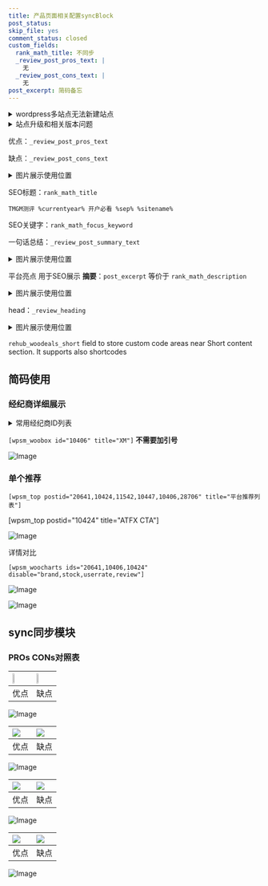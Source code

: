 ```yaml
---
title: 产品页面相关配置syncBlock
post_status: 
skip_file: yes
comment_status: closed
custom_fields:
  rank_math_title: 不同步
  _review_post_pros_text: |
    无
  _review_post_cons_text: |
    无
post_excerpt: 简码备忘
---
```

<details><summary>wordpress多站点无法新建站点</summary>

<li>和报错需要清理cookies一样的原因</li>
<li>wp-config.php里面<code>define( 'SUBDOMAIN_INSTALL', false );//子域名安装</code></li>
<li>新建子站点是用<code>define( 'SUBDOMAIN_INSTALL', true);//子域名安装</code> 完成以后，改成<code>false</code></li>
</details>

<details><summary>站点升级和相关版本问题</summary>

<p>wordpress：5.9.9
woocommerce：7.5.1
出现问题的地方：主题选项里面>><strong>Product layout >>compact style</strong></p>
<p>如何出现没有用过的字段 导致无法保存。先导出配置 然后进行修改，后面再次恢复即可。</p>
<p>出现部分字段无法显示时，需要返回默认布局后，对产品进行保存就好了。</p>
<p></p>
</details>

优点：`_review_post_pros_text`

缺点：`_review_post_cons_text`

<details><summary>图片展示使用位置</summary>

<img src="https://prod-files-secure.s3.us-west-2.amazonaws.com/39ed1227-6d7d-4570-be36-9ccd4a2c4241/f51d3d83-55d4-4bdf-9604-f37ec77ab556/Untitled.png?X-Amz-Algorithm=AWS4-HMAC-SHA256&X-Amz-Content-Sha256=UNSIGNED-PAYLOAD&X-Amz-Credential=ASIAZI2LB466XERJ4RVD%2F20250211%2Fus-west-2%2Fs3%2Faws4_request&X-Amz-Date=20250211T225520Z&X-Amz-Expires=3600&X-Amz-Security-Token=IQoJb3JpZ2luX2VjEMT%2F%2F%2F%2F%2F%2F%2F%2F%2F%2FwEaCXVzLXdlc3QtMiJGMEQCIGadtY1lzFvpJB%2FHZiCnqTwE6Ttu%2F%2BU%2BdSzQR0N6cd9%2BAiBNl2hUeKnirH6Xlseav0AvNqbp622L92v%2F3Ot5pUv5ACqIBAjd%2F%2F%2F%2F%2F%2F%2F%2F%2F%2F8BEAAaDDYzNzQyMzE4MzgwNSIMp1cOx%2FYx2ZPUDNhTKtwDL%2BpyTObVXGU4YV2jFhMp1T8s%2FxNuUacwXhRJvLBr5wpuuZRR4dmymIidgH18Tk4C6it2yCNr4QEa%2FFGZEEBxJqtQdce6c6lzn%2FcJGh3ihOLDlI9%2FT%2FqcQJukp6z8YeTPuDbKi%2FExsHI7SYyIh8GjL8yEHN%2B3U%2FLW3S%2Fdi2j8Y80i%2F1BKm5P%2BDE5Xqsp6%2Bc%2BHXviW8maTLMzelV7rWl4drBUrnCczd0Px38510f8tNgqouPF%2BxtLlf5K0AtRUBgrNy0wgdaVj4H%2FAwhseL0CZykaNQhn1qLjILHM2eeHCMzNNwYc8e%2BFMSMbXoHTRUs1IU0WfZgPRtAfOlr2Rcd8xU%2B59zwtfvZhd5Ojjmc8rGF4LyCUiWzma3cquQT2kYKCbc4saDqpWik8ukcvEYwBvkbssLi67QrfRe3Wddo3QQGhtef4hHrwtQj%2FVtWa7m2nj9awRilOaxL6a26V%2B8TzYZW%2Btt0E6sjA%2Bf87HbZtXJ63LwMOx5FckB9v5dR9f7s0dIOqdvDYLKs136sD9u4rNAErj6VZeyN%2BX5qsaHwPRElUHJNNqEYG5sh1E7bzG2a36xnQ5%2BL3Fjot5sPS81u2gsGuors5%2FrvJPz5mqsqmWA3tWwxi4gg%2BrmtJt%2BH0wkMeuvQY6pgEOCu5Ag21oTi0FQeH4Xb%2FFpGCizFb5w7cXXEyyX12PfoXjOkMmEIJYJ5hbXGh05FrmQwqh6SWodiYeHwpw%2FbGmP9v1gwJNU27ghXukvXV8LfMwSMdQZCJ6jKZ0MlTflUV2xKP6Ddv4FECKt9oyzESYG2sE9VToCGnY9lR%2BhSH26zeQMutdLEcA7DzPuHCC3WzvKlIpUUM79UNVBXvN%2Bdzy8sEX0eNx&X-Amz-Signature=020368b6388143a0bbcc33432613cda4a77f3889a5ec93c4784ded03d9367d9d&X-Amz-SignedHeaders=host&x-id=GetObject" alt="Image">
</details>

SEO标题：`rank_math_title`

`TMGM测评 %currentyear% 开户必看 %sep% %sitename%`

SEO关键字：`rank_math_focus_keyword`

一句话总结：`_review_post_summary_text`

<details><summary>图片展示使用位置</summary>

<img src="https://prod-files-secure.s3.us-west-2.amazonaws.com/39ed1227-6d7d-4570-be36-9ccd4a2c4241/4b96a922-296c-4f4e-8630-d1c870cbce01/Untitled.png?X-Amz-Algorithm=AWS4-HMAC-SHA256&X-Amz-Content-Sha256=UNSIGNED-PAYLOAD&X-Amz-Credential=ASIAZI2LB466TATMGJRU%2F20250211%2Fus-west-2%2Fs3%2Faws4_request&X-Amz-Date=20250211T225521Z&X-Amz-Expires=3600&X-Amz-Security-Token=IQoJb3JpZ2luX2VjEMT%2F%2F%2F%2F%2F%2F%2F%2F%2F%2FwEaCXVzLXdlc3QtMiJIMEYCIQDEY5YLusllx5tSYw1tzzoj%2Fz%2FK8PxTHF3ADFMXw32wTQIhALmV%2FD%2FlTNl0w1vdrA5oiIBRV7pFH%2FfvB0xzsQ4vv2BKKogECN3%2F%2F%2F%2F%2F%2F%2F%2F%2F%2FwEQABoMNjM3NDIzMTgzODA1IgyBFZtKY3oOR1XELEAq3AMbg0N206eOkCEwqHTMBFxPnEW7hGy7YLRsiAPM24WqEDH6ohnC%2BVPR%2FLE3zcrmc7%2FTDe76Qka5vZxpP0RVQFT1Ay4rqgGyMJ9FXq0MtcofaHMMUFRV6TXeXx8%2FfQWU6oZ57MxU8R4ele3mP7R%2B98ApTIU8PZ%2B%2FL8Hcwm7T5H79NCmklLC30g94dAHI1RgJ709d5Z83rQwbhHARRehTM%2FjdNuhJyg54LrOfFK22hz5Ai5zhw3plnYjy1wXqgdJBWxwkuPojzxZMFEqyjIMExeZJRxnWl4CplbhtB5q%2Bi4qqM3DvwlLbd10W6GCbisPAUJcGb1BKGDG47QfqhxhYj6E4S8R3FkA8vK9AVSArsEtOT20uJNmluEGqrH2oKh5cL9B4QTRdT9t19hhEzhPMiisKNSnpH0QQev6p8DtDADxG8qjI6A3rfGq%2Ba2YrWIuEf79SOCehGr%2BTXPHEE1O6CYEnC5K0KF5XbWbeJRXgC112jsjT9EalSyMNHCuDlZNQAtiliiHymg11TZq5hKWSqZI4%2BOrRbLVOb8Zn6wJbTPjQHpP%2BK7EZy4%2F5Rz12gfHqBcavhK29X2R%2FBsxW6GxWBVUBZNJntauFcCUb0RO96knwYn3UUEJlGRafkIp%2B3DCEx669BjqkAYzUFRgW9r8wAlAa6eD4lxEUhBuGTknopVnvQj3MU%2Bz5s7U2j1NAzxNvn2biXsKgR3mIIRooyaqvU0P1qTGT6whNtIM01ERkqR1ZbX7CHlwHlsTSI73YejGQfvH%2Fiw0qFA5FEu4C7tJSTE9MuJ49jSYIRd%2FLQUCCgD6sDnbKSxkhKqBexYtDSubca1opbUe4iMUPgc%2FXxUHm3OiHD3KMD1T4irg9&X-Amz-Signature=0f8966f1b6c57666dbda7d997568cef0b383186a0fbc903d30f761aa639b321d&X-Amz-SignedHeaders=host&x-id=GetObject" alt="Image">
</details>

平台亮点 用于SEO展示 **摘要**：`post_excerpt`  等价于 `rank_math_description`

<details><summary>图片展示使用位置</summary>

<img src="https://prod-files-secure.s3.us-west-2.amazonaws.com/39ed1227-6d7d-4570-be36-9ccd4a2c4241/1ee11f63-b60a-4dfe-a7a7-d58ff23b5d88/Untitled.png?X-Amz-Algorithm=AWS4-HMAC-SHA256&X-Amz-Content-Sha256=UNSIGNED-PAYLOAD&X-Amz-Credential=ASIAZI2LB46635NQ5CAB%2F20250211%2Fus-west-2%2Fs3%2Faws4_request&X-Amz-Date=20250211T225521Z&X-Amz-Expires=3600&X-Amz-Security-Token=IQoJb3JpZ2luX2VjEMT%2F%2F%2F%2F%2F%2F%2F%2F%2F%2FwEaCXVzLXdlc3QtMiJIMEYCIQD0IHSkxzGzABpJuplZikTaXoA59Pj9UKJMNrkJlEZg3AIhAJW%2FKHurvOOgt6yjnASyRu2UshCkE77YtdtMbyeGn6tEKogECNz%2F%2F%2F%2F%2F%2F%2F%2F%2F%2FwEQABoMNjM3NDIzMTgzODA1Igxpd2a%2BpR%2BfrbY7mFYq3AN5GNp9LsPtrzBzdd5KwtLhGTPlusNufO7iw%2F3XJL4XY9O8Xc7YaczLDTSd6iqAs4e4ykav%2BZ47l4X7uecV0tfL8%2F8i6mlqJ9juozpvArJ7NukmnIxHUMAqt9sxB2ETaNSqUedjLrFYv7ALMMX24LlRNuVPL6HpFWFFakBuQmDhisYuPCjqKEW5zyaDaNFPRTmE2mDPd%2Fxp3KkTtQrazp3xR9AMCwPPTUCF9zE7JbPad%2BuZhJxNGqHQIN5Jl%2FEwM%2FPTeWdf17MfYkt1a77M5hirGwRTjkfztbFtaqbb4KBqMN8fQR52UnEPQ5Cuc2Y8mqX%2FPHDm%2B58ofeLsKjcYULcn8lGX1rVqsP2mlb6GG3AQTUhOzHk%2FJb6KE3slmqlIMeTOixy31bK93iun8YVuO2RoWlMTEYBAidy2H3SkXlLejIAn%2BY98Y83j5Ub99Y7pZOJSofcuHcnOd7AjgSqoEq3RF17WsoE4Nu2YTsnWKjASDCjEDqPLTvroPllK78ZXcA1XfsouV60EcVrrPr%2FJTCNcO0VfXWBGNWaENtAGYonD5nnvVfJodjXkk1XS8l7HblNvLSDZ7lN3%2B4NqR1GaHpaJfBRRSzQjdLDBrZRSF5QK5iV9INptUqtwcO3dyzCXx669BjqkAfC0y6n1aKVnzpZ6uHNSjwjjzhjV1y3wrAoTgl%2BDpmDy14OBwyDKN3%2Bb8e3IdLCWX0ltSCeZCiT%2FGtqv7xOvVx4RcaYd5eZIoCNKEjBpBYVJt7YuOs6%2B56z85ye0KQZ8wSX4EnauOvNOOLpDlWghOa0cftQybRmuJT9jsZKTRT6%2FsAKnYknCF23V3f3KhhG8x%2BLahy6M7BQ0MRds5861Y0NsXw89&X-Amz-Signature=a152a8e23df97f1f840bf1ff4e497cab3e89ffa94c0798bdc1278c9070587392&X-Amz-SignedHeaders=host&x-id=GetObject" alt="Image">
<img src="https://prod-files-secure.s3.us-west-2.amazonaws.com/39ed1227-6d7d-4570-be36-9ccd4a2c4241/ad4118b5-78d8-4fbe-801e-3b29b5d99c01/Untitled.png?X-Amz-Algorithm=AWS4-HMAC-SHA256&X-Amz-Content-Sha256=UNSIGNED-PAYLOAD&X-Amz-Credential=ASIAZI2LB46635NQ5CAB%2F20250211%2Fus-west-2%2Fs3%2Faws4_request&X-Amz-Date=20250211T225521Z&X-Amz-Expires=3600&X-Amz-Security-Token=IQoJb3JpZ2luX2VjEMT%2F%2F%2F%2F%2F%2F%2F%2F%2F%2FwEaCXVzLXdlc3QtMiJIMEYCIQD0IHSkxzGzABpJuplZikTaXoA59Pj9UKJMNrkJlEZg3AIhAJW%2FKHurvOOgt6yjnASyRu2UshCkE77YtdtMbyeGn6tEKogECNz%2F%2F%2F%2F%2F%2F%2F%2F%2F%2FwEQABoMNjM3NDIzMTgzODA1Igxpd2a%2BpR%2BfrbY7mFYq3AN5GNp9LsPtrzBzdd5KwtLhGTPlusNufO7iw%2F3XJL4XY9O8Xc7YaczLDTSd6iqAs4e4ykav%2BZ47l4X7uecV0tfL8%2F8i6mlqJ9juozpvArJ7NukmnIxHUMAqt9sxB2ETaNSqUedjLrFYv7ALMMX24LlRNuVPL6HpFWFFakBuQmDhisYuPCjqKEW5zyaDaNFPRTmE2mDPd%2Fxp3KkTtQrazp3xR9AMCwPPTUCF9zE7JbPad%2BuZhJxNGqHQIN5Jl%2FEwM%2FPTeWdf17MfYkt1a77M5hirGwRTjkfztbFtaqbb4KBqMN8fQR52UnEPQ5Cuc2Y8mqX%2FPHDm%2B58ofeLsKjcYULcn8lGX1rVqsP2mlb6GG3AQTUhOzHk%2FJb6KE3slmqlIMeTOixy31bK93iun8YVuO2RoWlMTEYBAidy2H3SkXlLejIAn%2BY98Y83j5Ub99Y7pZOJSofcuHcnOd7AjgSqoEq3RF17WsoE4Nu2YTsnWKjASDCjEDqPLTvroPllK78ZXcA1XfsouV60EcVrrPr%2FJTCNcO0VfXWBGNWaENtAGYonD5nnvVfJodjXkk1XS8l7HblNvLSDZ7lN3%2B4NqR1GaHpaJfBRRSzQjdLDBrZRSF5QK5iV9INptUqtwcO3dyzCXx669BjqkAfC0y6n1aKVnzpZ6uHNSjwjjzhjV1y3wrAoTgl%2BDpmDy14OBwyDKN3%2Bb8e3IdLCWX0ltSCeZCiT%2FGtqv7xOvVx4RcaYd5eZIoCNKEjBpBYVJt7YuOs6%2B56z85ye0KQZ8wSX4EnauOvNOOLpDlWghOa0cftQybRmuJT9jsZKTRT6%2FsAKnYknCF23V3f3KhhG8x%2BLahy6M7BQ0MRds5861Y0NsXw89&X-Amz-Signature=69833ca615b76b9f92ad13f1da5a042f2656e1f2630ca6f17359a144e228a103&X-Amz-SignedHeaders=host&x-id=GetObject" alt="Image">
<img src="https://prod-files-secure.s3.us-west-2.amazonaws.com/39ed1227-6d7d-4570-be36-9ccd4a2c4241/a38cf7c9-a79c-4b64-9e94-13589fe0758b/Untitled.png?X-Amz-Algorithm=AWS4-HMAC-SHA256&X-Amz-Content-Sha256=UNSIGNED-PAYLOAD&X-Amz-Credential=ASIAZI2LB46635NQ5CAB%2F20250211%2Fus-west-2%2Fs3%2Faws4_request&X-Amz-Date=20250211T225521Z&X-Amz-Expires=3600&X-Amz-Security-Token=IQoJb3JpZ2luX2VjEMT%2F%2F%2F%2F%2F%2F%2F%2F%2F%2FwEaCXVzLXdlc3QtMiJIMEYCIQD0IHSkxzGzABpJuplZikTaXoA59Pj9UKJMNrkJlEZg3AIhAJW%2FKHurvOOgt6yjnASyRu2UshCkE77YtdtMbyeGn6tEKogECNz%2F%2F%2F%2F%2F%2F%2F%2F%2F%2FwEQABoMNjM3NDIzMTgzODA1Igxpd2a%2BpR%2BfrbY7mFYq3AN5GNp9LsPtrzBzdd5KwtLhGTPlusNufO7iw%2F3XJL4XY9O8Xc7YaczLDTSd6iqAs4e4ykav%2BZ47l4X7uecV0tfL8%2F8i6mlqJ9juozpvArJ7NukmnIxHUMAqt9sxB2ETaNSqUedjLrFYv7ALMMX24LlRNuVPL6HpFWFFakBuQmDhisYuPCjqKEW5zyaDaNFPRTmE2mDPd%2Fxp3KkTtQrazp3xR9AMCwPPTUCF9zE7JbPad%2BuZhJxNGqHQIN5Jl%2FEwM%2FPTeWdf17MfYkt1a77M5hirGwRTjkfztbFtaqbb4KBqMN8fQR52UnEPQ5Cuc2Y8mqX%2FPHDm%2B58ofeLsKjcYULcn8lGX1rVqsP2mlb6GG3AQTUhOzHk%2FJb6KE3slmqlIMeTOixy31bK93iun8YVuO2RoWlMTEYBAidy2H3SkXlLejIAn%2BY98Y83j5Ub99Y7pZOJSofcuHcnOd7AjgSqoEq3RF17WsoE4Nu2YTsnWKjASDCjEDqPLTvroPllK78ZXcA1XfsouV60EcVrrPr%2FJTCNcO0VfXWBGNWaENtAGYonD5nnvVfJodjXkk1XS8l7HblNvLSDZ7lN3%2B4NqR1GaHpaJfBRRSzQjdLDBrZRSF5QK5iV9INptUqtwcO3dyzCXx669BjqkAfC0y6n1aKVnzpZ6uHNSjwjjzhjV1y3wrAoTgl%2BDpmDy14OBwyDKN3%2Bb8e3IdLCWX0ltSCeZCiT%2FGtqv7xOvVx4RcaYd5eZIoCNKEjBpBYVJt7YuOs6%2B56z85ye0KQZ8wSX4EnauOvNOOLpDlWghOa0cftQybRmuJT9jsZKTRT6%2FsAKnYknCF23V3f3KhhG8x%2BLahy6M7BQ0MRds5861Y0NsXw89&X-Amz-Signature=aa4f7136ef39156bb7b0345938fc7f353f2ebd5c5a993357e326c310344ef11e&X-Amz-SignedHeaders=host&x-id=GetObject" alt="Image">
<img src="https://prod-files-secure.s3.us-west-2.amazonaws.com/39ed1227-6d7d-4570-be36-9ccd4a2c4241/7da6fc1e-d2ac-42ae-8c75-cb5749aa18f6/Untitled.png?X-Amz-Algorithm=AWS4-HMAC-SHA256&X-Amz-Content-Sha256=UNSIGNED-PAYLOAD&X-Amz-Credential=ASIAZI2LB46635NQ5CAB%2F20250211%2Fus-west-2%2Fs3%2Faws4_request&X-Amz-Date=20250211T225521Z&X-Amz-Expires=3600&X-Amz-Security-Token=IQoJb3JpZ2luX2VjEMT%2F%2F%2F%2F%2F%2F%2F%2F%2F%2FwEaCXVzLXdlc3QtMiJIMEYCIQD0IHSkxzGzABpJuplZikTaXoA59Pj9UKJMNrkJlEZg3AIhAJW%2FKHurvOOgt6yjnASyRu2UshCkE77YtdtMbyeGn6tEKogECNz%2F%2F%2F%2F%2F%2F%2F%2F%2F%2FwEQABoMNjM3NDIzMTgzODA1Igxpd2a%2BpR%2BfrbY7mFYq3AN5GNp9LsPtrzBzdd5KwtLhGTPlusNufO7iw%2F3XJL4XY9O8Xc7YaczLDTSd6iqAs4e4ykav%2BZ47l4X7uecV0tfL8%2F8i6mlqJ9juozpvArJ7NukmnIxHUMAqt9sxB2ETaNSqUedjLrFYv7ALMMX24LlRNuVPL6HpFWFFakBuQmDhisYuPCjqKEW5zyaDaNFPRTmE2mDPd%2Fxp3KkTtQrazp3xR9AMCwPPTUCF9zE7JbPad%2BuZhJxNGqHQIN5Jl%2FEwM%2FPTeWdf17MfYkt1a77M5hirGwRTjkfztbFtaqbb4KBqMN8fQR52UnEPQ5Cuc2Y8mqX%2FPHDm%2B58ofeLsKjcYULcn8lGX1rVqsP2mlb6GG3AQTUhOzHk%2FJb6KE3slmqlIMeTOixy31bK93iun8YVuO2RoWlMTEYBAidy2H3SkXlLejIAn%2BY98Y83j5Ub99Y7pZOJSofcuHcnOd7AjgSqoEq3RF17WsoE4Nu2YTsnWKjASDCjEDqPLTvroPllK78ZXcA1XfsouV60EcVrrPr%2FJTCNcO0VfXWBGNWaENtAGYonD5nnvVfJodjXkk1XS8l7HblNvLSDZ7lN3%2B4NqR1GaHpaJfBRRSzQjdLDBrZRSF5QK5iV9INptUqtwcO3dyzCXx669BjqkAfC0y6n1aKVnzpZ6uHNSjwjjzhjV1y3wrAoTgl%2BDpmDy14OBwyDKN3%2Bb8e3IdLCWX0ltSCeZCiT%2FGtqv7xOvVx4RcaYd5eZIoCNKEjBpBYVJt7YuOs6%2B56z85ye0KQZ8wSX4EnauOvNOOLpDlWghOa0cftQybRmuJT9jsZKTRT6%2FsAKnYknCF23V3f3KhhG8x%2BLahy6M7BQ0MRds5861Y0NsXw89&X-Amz-Signature=4e0bf4a951451bad728ebd3f9b218853bd03a5a7b0c546448aff6b75061a62fd&X-Amz-SignedHeaders=host&x-id=GetObject" alt="Image">
<img src="https://prod-files-secure.s3.us-west-2.amazonaws.com/39ed1227-6d7d-4570-be36-9ccd4a2c4241/7e97f40a-eaee-47f5-b2f9-475f96808fa7/Untitled.png?X-Amz-Algorithm=AWS4-HMAC-SHA256&X-Amz-Content-Sha256=UNSIGNED-PAYLOAD&X-Amz-Credential=ASIAZI2LB46635NQ5CAB%2F20250211%2Fus-west-2%2Fs3%2Faws4_request&X-Amz-Date=20250211T225521Z&X-Amz-Expires=3600&X-Amz-Security-Token=IQoJb3JpZ2luX2VjEMT%2F%2F%2F%2F%2F%2F%2F%2F%2F%2FwEaCXVzLXdlc3QtMiJIMEYCIQD0IHSkxzGzABpJuplZikTaXoA59Pj9UKJMNrkJlEZg3AIhAJW%2FKHurvOOgt6yjnASyRu2UshCkE77YtdtMbyeGn6tEKogECNz%2F%2F%2F%2F%2F%2F%2F%2F%2F%2FwEQABoMNjM3NDIzMTgzODA1Igxpd2a%2BpR%2BfrbY7mFYq3AN5GNp9LsPtrzBzdd5KwtLhGTPlusNufO7iw%2F3XJL4XY9O8Xc7YaczLDTSd6iqAs4e4ykav%2BZ47l4X7uecV0tfL8%2F8i6mlqJ9juozpvArJ7NukmnIxHUMAqt9sxB2ETaNSqUedjLrFYv7ALMMX24LlRNuVPL6HpFWFFakBuQmDhisYuPCjqKEW5zyaDaNFPRTmE2mDPd%2Fxp3KkTtQrazp3xR9AMCwPPTUCF9zE7JbPad%2BuZhJxNGqHQIN5Jl%2FEwM%2FPTeWdf17MfYkt1a77M5hirGwRTjkfztbFtaqbb4KBqMN8fQR52UnEPQ5Cuc2Y8mqX%2FPHDm%2B58ofeLsKjcYULcn8lGX1rVqsP2mlb6GG3AQTUhOzHk%2FJb6KE3slmqlIMeTOixy31bK93iun8YVuO2RoWlMTEYBAidy2H3SkXlLejIAn%2BY98Y83j5Ub99Y7pZOJSofcuHcnOd7AjgSqoEq3RF17WsoE4Nu2YTsnWKjASDCjEDqPLTvroPllK78ZXcA1XfsouV60EcVrrPr%2FJTCNcO0VfXWBGNWaENtAGYonD5nnvVfJodjXkk1XS8l7HblNvLSDZ7lN3%2B4NqR1GaHpaJfBRRSzQjdLDBrZRSF5QK5iV9INptUqtwcO3dyzCXx669BjqkAfC0y6n1aKVnzpZ6uHNSjwjjzhjV1y3wrAoTgl%2BDpmDy14OBwyDKN3%2Bb8e3IdLCWX0ltSCeZCiT%2FGtqv7xOvVx4RcaYd5eZIoCNKEjBpBYVJt7YuOs6%2B56z85ye0KQZ8wSX4EnauOvNOOLpDlWghOa0cftQybRmuJT9jsZKTRT6%2FsAKnYknCF23V3f3KhhG8x%2BLahy6M7BQ0MRds5861Y0NsXw89&X-Amz-Signature=1e020fa4c588f1c5e192846156b8708eceb61c17a0bcb9fe8be5fcba44e95d0a&X-Amz-SignedHeaders=host&x-id=GetObject" alt="Image">
</details>

head：`_review_heading`

<details><summary>图片展示使用位置</summary>

<img src="https://prod-files-secure.s3.us-west-2.amazonaws.com/39ed1227-6d7d-4570-be36-9ccd4a2c4241/3a4650ad-9887-415c-889a-edd51fa54f27/Untitled.png?X-Amz-Algorithm=AWS4-HMAC-SHA256&X-Amz-Content-Sha256=UNSIGNED-PAYLOAD&X-Amz-Credential=ASIAZI2LB466WYJB25WD%2F20250211%2Fus-west-2%2Fs3%2Faws4_request&X-Amz-Date=20250211T225521Z&X-Amz-Expires=3600&X-Amz-Security-Token=IQoJb3JpZ2luX2VjEMT%2F%2F%2F%2F%2F%2F%2F%2F%2F%2FwEaCXVzLXdlc3QtMiJHMEUCIQD%2B5AcxB2FJcLGy2kq8yKexWSAffVxyrrefSe3oQ4fatQIgGvcwxWHAwZgZ7UlQo5iAS3i9%2F9S3pjPeLcJ7Cy%2FGtaYqiAQI3f%2F%2F%2F%2F%2F%2F%2F%2F%2F%2FARAAGgw2Mzc0MjMxODM4MDUiDFMNJ0c6uaXSZbsx6CrcA2D%2F56LQx209bk6D9VLjaga3xQequxvXnX8hxW80f52UsnC978QRNml6CcgfbXWd3eabwBA7nFpSy40QvuQhLCwDawRCitazjYs51k9fVItwbVnill0uB8atq04Aq804LUU0qMPK3K%2BiAR6FiT4gncqyu3828LaXI1fXRL6uZZ6VL%2FDaBSGNixX7o3Vofkj0YyfFhVhogq9%2BlXtEDDVKzqIyJ%2B%2FMbctabWHoBoThsnxX0nmAj59sq7dVay5xHPnR0P6lzbgx0%2F0nmfoLeFsWrGc8QwAZWE97ANyexUBcaiAJYppvS6kKiDsfameplnobM6sbP%2BAmNY3L34a3DlUZ%2BQAEOgAIjItB6Kx6pv5XT5JnJXsR90NfTbwT3SX4F9gLIEryFgl%2Bn7YewMjazMoFiD8O2UgLwInc46X2Zo2rfnGW3qZdOsGTpZUWWL6CdIaNacO9B2%2FOSIScC7PJO8kkkSzS8bi4Iwh0v88ENp46HCNMderBoS77cFgiVHDWBH50iDPMgW0E3jZG5TrbNjhB5qd19Q4mJN0wOSsc8AvEYu6JdBdzTxZGBGT%2B2Xm76eX48PnBW8NBEjvy9O0XS1PCy54CIXhk0T6i%2B7Z3sszH0093lwvEbV0XklXoT%2B%2ByMOnHrr0GOqUBLQBmqRBfokGEFfpT0u0T7mz%2BHA9w8FxQ102nSsJnjMxOoyplacoJxYNW%2B6WN%2FKtaQjHDpCT8zyFNdBky3YhA2U6jtKxbbmkYMjpMcPd6uUFXN4U3vsAW15ANL32mD8rhULcBZgwzm8H4TFpCbNv5PuX0kSxs3YOM%2F16BCjIGMfdYs4byrC2euRdc3dTre3m7N%2B5ppRYUqXykkgQwc9jMY5iw1iaT&X-Amz-Signature=472aff060f6b49883e19e3b282143ddd6618aa1df65901f81074106dbd95260d&X-Amz-SignedHeaders=host&x-id=GetObject" alt="Image">
</details>

`rehub_woodeals_short`	field to store custom code areas near Short content section. It supports also shortcodes



## 简码使用

### 经纪商详细展示

<details><summary>常用经纪商ID列表</summary>

<pre><code class="php">嘉盛 ===> 20641  [wpsm_woobox id="20641" title="嘉盛"]
易信easymarkets ===> 11542  [wpsm_woobox id="11542" title="易信easymarkets"]
ATFX外汇 ===> 10424  [wpsm_woobox id="10424" title="ATFX"]
XM ===> 10406  [wpsm_woobox id="10406" title="XM"]
TMGM ===> 29622  [wpsm_woobox id="29622" title="TMGM"]
HYCM ===> 10447  [wpsm_woobox id="10447" title="HYCM"]
fpmarkets澳福外汇 ===> 20639  [wpsm_woobox id="20639" title="fpmarkets澳福外汇"]</code></pre>
</details>

`[wpsm_woobox id="10406" title="XM"]` **不需要加引号**

![Image](https://prod-files-secure.s3.us-west-2.amazonaws.com/39ed1227-6d7d-4570-be36-9ccd4a2c4241/4f898f9d-0fa7-4e43-acd3-ac6bc7be575a/Untitled.png?X-Amz-Algorithm=AWS4-HMAC-SHA256&X-Amz-Content-Sha256=UNSIGNED-PAYLOAD&X-Amz-Credential=ASIAZI2LB4662FE5QLTL%2F20250211%2Fus-west-2%2Fs3%2Faws4_request&X-Amz-Date=20250211T225519Z&X-Amz-Expires=3600&X-Amz-Security-Token=IQoJb3JpZ2luX2VjEMT%2F%2F%2F%2F%2F%2F%2F%2F%2F%2FwEaCXVzLXdlc3QtMiJHMEUCIQC4kELVILvyuW6DyCfHf%2F9hUCqYA%2FowS5Pe9eGD39CIUAIgFxS4aH6JgpZoOipEtBXLdWHKGuqX9nKCuZI6SKLpWqIqiAQI3P%2F%2F%2F%2F%2F%2F%2F%2F%2F%2FARAAGgw2Mzc0MjMxODM4MDUiDGcMBPlCaxbUP%2FanzSrcA7ledHTIYayF7s3OAua3Gc%2BZtVnBhd3WFSUXqNS7%2BVV7sQKWg2%2BITb4ddYfRffhO1JZy79iID322tIx4WxKjiMQMWMhycQeAhJnf%2FhN%2B3y36AsjgAxOTz7Cq%2B3XltC%2BWUMNPC1Px2UClfSFafCu99vy3%2Ftcv8JARGI7NZewpJR5TH4xNqm%2FMIpAwpvz4D%2FupSTV4hib5clzrs%2Bqw1tzaQjFiRRHbQJGxpLzQ%2FmsDUfXp7%2BEkBInglXn57lD8m9THZ7CHLgsc7q1HPx6ilbLpMr68jERvzezWGzg59P62SJe4YwID4T673wmF0tJBPeYSrCaXiLnj818MneuQUxsCqbrz7SpQtG6lxbPb%2Bis8oMd365JIF8L44HOU1gkPF%2BzqOK%2FNpISE3A6%2FYlWj0m7CXcy%2FDrZO2PRQWzTLOey1IAnwdVSzaL99EfVCYmAFLKne3kaqpNwP19Zi8TaL4S11nsaHpPIB7Zd2fYTjIDVrcbTaASjHBr8sAKupF%2Bk%2Fvnw1Az9d36SvH8jOeqQxwpYnZWil%2BJhZolAwXA9LDEX%2FYwD6N8iI9%2BCaRfdVucwV8dOcN%2F%2BNITFabOcp8N2yWraukPQgii1U0YXm5ZlAcNPq%2BSJoA%2BuSlzcAcsv31X39MLfHrr0GOqUB%2BDIQyPDIwxmrshc2m1PvlrKj%2FvWyqdhgXaxInZ5uTNMSQEDS%2BE%2F%2FttybzmxRYxjDN76YunaLso75s0B8Fqju9tQU0AYVjCjniBOE7NRzX%2FKd8DNG%2F8v4IFDo%2Bo6SrifehN8%2BwQvTez1Nny%2FjBdYQUntZ9MVVVpeMRMiOakp4kd09T7roMqjqYT65ivubaGW2ZLe9N%2FCMCgF2OHuNNc8XE5XHevLP&X-Amz-Signature=4cd95866a06402e3e30514d0f773d90a62f4eb95dc61a3f1172393e7fd5993fd&X-Amz-SignedHeaders=host&x-id=GetObject)

### 单个推荐
`[wpsm_top postid="20641,10424,11542,10447,10406,28706" title="平台推荐列表"]`

[wpsm_top postid="10424" title="ATFX CTA"]

![Image](https://prod-files-secure.s3.us-west-2.amazonaws.com/39ed1227-6d7d-4570-be36-9ccd4a2c4241/5ac620dc-51a8-48b6-b55d-91f47299193c/Untitled.png?X-Amz-Algorithm=AWS4-HMAC-SHA256&X-Amz-Content-Sha256=UNSIGNED-PAYLOAD&X-Amz-Credential=ASIAZI2LB4662FE5QLTL%2F20250211%2Fus-west-2%2Fs3%2Faws4_request&X-Amz-Date=20250211T225519Z&X-Amz-Expires=3600&X-Amz-Security-Token=IQoJb3JpZ2luX2VjEMT%2F%2F%2F%2F%2F%2F%2F%2F%2F%2FwEaCXVzLXdlc3QtMiJHMEUCIQC4kELVILvyuW6DyCfHf%2F9hUCqYA%2FowS5Pe9eGD39CIUAIgFxS4aH6JgpZoOipEtBXLdWHKGuqX9nKCuZI6SKLpWqIqiAQI3P%2F%2F%2F%2F%2F%2F%2F%2F%2F%2FARAAGgw2Mzc0MjMxODM4MDUiDGcMBPlCaxbUP%2FanzSrcA7ledHTIYayF7s3OAua3Gc%2BZtVnBhd3WFSUXqNS7%2BVV7sQKWg2%2BITb4ddYfRffhO1JZy79iID322tIx4WxKjiMQMWMhycQeAhJnf%2FhN%2B3y36AsjgAxOTz7Cq%2B3XltC%2BWUMNPC1Px2UClfSFafCu99vy3%2Ftcv8JARGI7NZewpJR5TH4xNqm%2FMIpAwpvz4D%2FupSTV4hib5clzrs%2Bqw1tzaQjFiRRHbQJGxpLzQ%2FmsDUfXp7%2BEkBInglXn57lD8m9THZ7CHLgsc7q1HPx6ilbLpMr68jERvzezWGzg59P62SJe4YwID4T673wmF0tJBPeYSrCaXiLnj818MneuQUxsCqbrz7SpQtG6lxbPb%2Bis8oMd365JIF8L44HOU1gkPF%2BzqOK%2FNpISE3A6%2FYlWj0m7CXcy%2FDrZO2PRQWzTLOey1IAnwdVSzaL99EfVCYmAFLKne3kaqpNwP19Zi8TaL4S11nsaHpPIB7Zd2fYTjIDVrcbTaASjHBr8sAKupF%2Bk%2Fvnw1Az9d36SvH8jOeqQxwpYnZWil%2BJhZolAwXA9LDEX%2FYwD6N8iI9%2BCaRfdVucwV8dOcN%2F%2BNITFabOcp8N2yWraukPQgii1U0YXm5ZlAcNPq%2BSJoA%2BuSlzcAcsv31X39MLfHrr0GOqUB%2BDIQyPDIwxmrshc2m1PvlrKj%2FvWyqdhgXaxInZ5uTNMSQEDS%2BE%2F%2FttybzmxRYxjDN76YunaLso75s0B8Fqju9tQU0AYVjCjniBOE7NRzX%2FKd8DNG%2F8v4IFDo%2Bo6SrifehN8%2BwQvTez1Nny%2FjBdYQUntZ9MVVVpeMRMiOakp4kd09T7roMqjqYT65ivubaGW2ZLe9N%2FCMCgF2OHuNNc8XE5XHevLP&X-Amz-Signature=c03e1be808784a0038c67fd80f1f907811301ec0a1e7e024b3dc8f7994ee7984&X-Amz-SignedHeaders=host&x-id=GetObject)

详情对比

`[wpsm_woocharts ids="20641,10406,10424" disable="brand,stock,userrate,review"]`

![Image](https://prod-files-secure.s3.us-west-2.amazonaws.com/39ed1227-6d7d-4570-be36-9ccd4a2c4241/bf3ba45f-b9f3-4295-8aef-b4a495fd25f4/Untitled.png?X-Amz-Algorithm=AWS4-HMAC-SHA256&X-Amz-Content-Sha256=UNSIGNED-PAYLOAD&X-Amz-Credential=ASIAZI2LB4662FE5QLTL%2F20250211%2Fus-west-2%2Fs3%2Faws4_request&X-Amz-Date=20250211T225519Z&X-Amz-Expires=3600&X-Amz-Security-Token=IQoJb3JpZ2luX2VjEMT%2F%2F%2F%2F%2F%2F%2F%2F%2F%2FwEaCXVzLXdlc3QtMiJHMEUCIQC4kELVILvyuW6DyCfHf%2F9hUCqYA%2FowS5Pe9eGD39CIUAIgFxS4aH6JgpZoOipEtBXLdWHKGuqX9nKCuZI6SKLpWqIqiAQI3P%2F%2F%2F%2F%2F%2F%2F%2F%2F%2FARAAGgw2Mzc0MjMxODM4MDUiDGcMBPlCaxbUP%2FanzSrcA7ledHTIYayF7s3OAua3Gc%2BZtVnBhd3WFSUXqNS7%2BVV7sQKWg2%2BITb4ddYfRffhO1JZy79iID322tIx4WxKjiMQMWMhycQeAhJnf%2FhN%2B3y36AsjgAxOTz7Cq%2B3XltC%2BWUMNPC1Px2UClfSFafCu99vy3%2Ftcv8JARGI7NZewpJR5TH4xNqm%2FMIpAwpvz4D%2FupSTV4hib5clzrs%2Bqw1tzaQjFiRRHbQJGxpLzQ%2FmsDUfXp7%2BEkBInglXn57lD8m9THZ7CHLgsc7q1HPx6ilbLpMr68jERvzezWGzg59P62SJe4YwID4T673wmF0tJBPeYSrCaXiLnj818MneuQUxsCqbrz7SpQtG6lxbPb%2Bis8oMd365JIF8L44HOU1gkPF%2BzqOK%2FNpISE3A6%2FYlWj0m7CXcy%2FDrZO2PRQWzTLOey1IAnwdVSzaL99EfVCYmAFLKne3kaqpNwP19Zi8TaL4S11nsaHpPIB7Zd2fYTjIDVrcbTaASjHBr8sAKupF%2Bk%2Fvnw1Az9d36SvH8jOeqQxwpYnZWil%2BJhZolAwXA9LDEX%2FYwD6N8iI9%2BCaRfdVucwV8dOcN%2F%2BNITFabOcp8N2yWraukPQgii1U0YXm5ZlAcNPq%2BSJoA%2BuSlzcAcsv31X39MLfHrr0GOqUB%2BDIQyPDIwxmrshc2m1PvlrKj%2FvWyqdhgXaxInZ5uTNMSQEDS%2BE%2F%2FttybzmxRYxjDN76YunaLso75s0B8Fqju9tQU0AYVjCjniBOE7NRzX%2FKd8DNG%2F8v4IFDo%2Bo6SrifehN8%2BwQvTez1Nny%2FjBdYQUntZ9MVVVpeMRMiOakp4kd09T7roMqjqYT65ivubaGW2ZLe9N%2FCMCgF2OHuNNc8XE5XHevLP&X-Amz-Signature=e9c177fff11bb47593f2ccb763aa21d3787310862495b4d331a26f9ca03fbc63&X-Amz-SignedHeaders=host&x-id=GetObject)

![Image](https://prod-files-secure.s3.us-west-2.amazonaws.com/39ed1227-6d7d-4570-be36-9ccd4a2c4241/30bc56ef-f383-4b48-9768-2ebc9e436ec0/Untitled.png?X-Amz-Algorithm=AWS4-HMAC-SHA256&X-Amz-Content-Sha256=UNSIGNED-PAYLOAD&X-Amz-Credential=ASIAZI2LB4662FE5QLTL%2F20250211%2Fus-west-2%2Fs3%2Faws4_request&X-Amz-Date=20250211T225519Z&X-Amz-Expires=3600&X-Amz-Security-Token=IQoJb3JpZ2luX2VjEMT%2F%2F%2F%2F%2F%2F%2F%2F%2F%2FwEaCXVzLXdlc3QtMiJHMEUCIQC4kELVILvyuW6DyCfHf%2F9hUCqYA%2FowS5Pe9eGD39CIUAIgFxS4aH6JgpZoOipEtBXLdWHKGuqX9nKCuZI6SKLpWqIqiAQI3P%2F%2F%2F%2F%2F%2F%2F%2F%2F%2FARAAGgw2Mzc0MjMxODM4MDUiDGcMBPlCaxbUP%2FanzSrcA7ledHTIYayF7s3OAua3Gc%2BZtVnBhd3WFSUXqNS7%2BVV7sQKWg2%2BITb4ddYfRffhO1JZy79iID322tIx4WxKjiMQMWMhycQeAhJnf%2FhN%2B3y36AsjgAxOTz7Cq%2B3XltC%2BWUMNPC1Px2UClfSFafCu99vy3%2Ftcv8JARGI7NZewpJR5TH4xNqm%2FMIpAwpvz4D%2FupSTV4hib5clzrs%2Bqw1tzaQjFiRRHbQJGxpLzQ%2FmsDUfXp7%2BEkBInglXn57lD8m9THZ7CHLgsc7q1HPx6ilbLpMr68jERvzezWGzg59P62SJe4YwID4T673wmF0tJBPeYSrCaXiLnj818MneuQUxsCqbrz7SpQtG6lxbPb%2Bis8oMd365JIF8L44HOU1gkPF%2BzqOK%2FNpISE3A6%2FYlWj0m7CXcy%2FDrZO2PRQWzTLOey1IAnwdVSzaL99EfVCYmAFLKne3kaqpNwP19Zi8TaL4S11nsaHpPIB7Zd2fYTjIDVrcbTaASjHBr8sAKupF%2Bk%2Fvnw1Az9d36SvH8jOeqQxwpYnZWil%2BJhZolAwXA9LDEX%2FYwD6N8iI9%2BCaRfdVucwV8dOcN%2F%2BNITFabOcp8N2yWraukPQgii1U0YXm5ZlAcNPq%2BSJoA%2BuSlzcAcsv31X39MLfHrr0GOqUB%2BDIQyPDIwxmrshc2m1PvlrKj%2FvWyqdhgXaxInZ5uTNMSQEDS%2BE%2F%2FttybzmxRYxjDN76YunaLso75s0B8Fqju9tQU0AYVjCjniBOE7NRzX%2FKd8DNG%2F8v4IFDo%2Bo6SrifehN8%2BwQvTez1Nny%2FjBdYQUntZ9MVVVpeMRMiOakp4kd09T7roMqjqYT65ivubaGW2ZLe9N%2FCMCgF2OHuNNc8XE5XHevLP&X-Amz-Signature=6bb568cec578b37afc18f1b3eb0c1a007e6f4bfd190419397eb46aca140c4b14&X-Amz-SignedHeaders=host&x-id=GetObject)

## sync同步模块

### PROs CONs对照表

| <img src="https://cdn.ifttt.fun/gh/jarlin8/OSS@main/icons/customize/pros.svg" height="auto" width="37.3%"> | <img src="https://cdn.ifttt.fun/gh/jarlin8/OSS@main/icons/customize/cons.svg" height="auto" width="28.8%"> |
| :--- | :--- |
| 优点 | 缺点 |

![Image](https://prod-files-secure.s3.us-west-2.amazonaws.com/39ed1227-6d7d-4570-be36-9ccd4a2c4241/8742b755-dfb5-4004-9a5f-d6e561664bd8/Untitled.png?X-Amz-Algorithm=AWS4-HMAC-SHA256&X-Amz-Content-Sha256=UNSIGNED-PAYLOAD&X-Amz-Credential=ASIAZI2LB4662FE5QLTL%2F20250211%2Fus-west-2%2Fs3%2Faws4_request&X-Amz-Date=20250211T225519Z&X-Amz-Expires=3600&X-Amz-Security-Token=IQoJb3JpZ2luX2VjEMT%2F%2F%2F%2F%2F%2F%2F%2F%2F%2FwEaCXVzLXdlc3QtMiJHMEUCIQC4kELVILvyuW6DyCfHf%2F9hUCqYA%2FowS5Pe9eGD39CIUAIgFxS4aH6JgpZoOipEtBXLdWHKGuqX9nKCuZI6SKLpWqIqiAQI3P%2F%2F%2F%2F%2F%2F%2F%2F%2F%2FARAAGgw2Mzc0MjMxODM4MDUiDGcMBPlCaxbUP%2FanzSrcA7ledHTIYayF7s3OAua3Gc%2BZtVnBhd3WFSUXqNS7%2BVV7sQKWg2%2BITb4ddYfRffhO1JZy79iID322tIx4WxKjiMQMWMhycQeAhJnf%2FhN%2B3y36AsjgAxOTz7Cq%2B3XltC%2BWUMNPC1Px2UClfSFafCu99vy3%2Ftcv8JARGI7NZewpJR5TH4xNqm%2FMIpAwpvz4D%2FupSTV4hib5clzrs%2Bqw1tzaQjFiRRHbQJGxpLzQ%2FmsDUfXp7%2BEkBInglXn57lD8m9THZ7CHLgsc7q1HPx6ilbLpMr68jERvzezWGzg59P62SJe4YwID4T673wmF0tJBPeYSrCaXiLnj818MneuQUxsCqbrz7SpQtG6lxbPb%2Bis8oMd365JIF8L44HOU1gkPF%2BzqOK%2FNpISE3A6%2FYlWj0m7CXcy%2FDrZO2PRQWzTLOey1IAnwdVSzaL99EfVCYmAFLKne3kaqpNwP19Zi8TaL4S11nsaHpPIB7Zd2fYTjIDVrcbTaASjHBr8sAKupF%2Bk%2Fvnw1Az9d36SvH8jOeqQxwpYnZWil%2BJhZolAwXA9LDEX%2FYwD6N8iI9%2BCaRfdVucwV8dOcN%2F%2BNITFabOcp8N2yWraukPQgii1U0YXm5ZlAcNPq%2BSJoA%2BuSlzcAcsv31X39MLfHrr0GOqUB%2BDIQyPDIwxmrshc2m1PvlrKj%2FvWyqdhgXaxInZ5uTNMSQEDS%2BE%2F%2FttybzmxRYxjDN76YunaLso75s0B8Fqju9tQU0AYVjCjniBOE7NRzX%2FKd8DNG%2F8v4IFDo%2Bo6SrifehN8%2BwQvTez1Nny%2FjBdYQUntZ9MVVVpeMRMiOakp4kd09T7roMqjqYT65ivubaGW2ZLe9N%2FCMCgF2OHuNNc8XE5XHevLP&X-Amz-Signature=e5d3fec2ef93e76a798c2b59ba8741d1032cb72d63547168a3c861de90e327d5&X-Amz-SignedHeaders=host&x-id=GetObject)

| <img src="https://cdn.ifttt.fun/gh/jarlin8/OSS@main/icons/customize/pros1.svg" height="auto"> | <img src="https://cdn.ifttt.fun/gh/jarlin8/OSS@main/icons/customize/cons1.svg" height="auto"> |
| :--- | :--- |
| 优点 | 缺点 |

![Image](https://prod-files-secure.s3.us-west-2.amazonaws.com/39ed1227-6d7d-4570-be36-9ccd4a2c4241/806358f8-c9c4-4e17-bb35-c6c76a5397a5/Untitled.png?X-Amz-Algorithm=AWS4-HMAC-SHA256&X-Amz-Content-Sha256=UNSIGNED-PAYLOAD&X-Amz-Credential=ASIAZI2LB4662FE5QLTL%2F20250211%2Fus-west-2%2Fs3%2Faws4_request&X-Amz-Date=20250211T225519Z&X-Amz-Expires=3600&X-Amz-Security-Token=IQoJb3JpZ2luX2VjEMT%2F%2F%2F%2F%2F%2F%2F%2F%2F%2FwEaCXVzLXdlc3QtMiJHMEUCIQC4kELVILvyuW6DyCfHf%2F9hUCqYA%2FowS5Pe9eGD39CIUAIgFxS4aH6JgpZoOipEtBXLdWHKGuqX9nKCuZI6SKLpWqIqiAQI3P%2F%2F%2F%2F%2F%2F%2F%2F%2F%2FARAAGgw2Mzc0MjMxODM4MDUiDGcMBPlCaxbUP%2FanzSrcA7ledHTIYayF7s3OAua3Gc%2BZtVnBhd3WFSUXqNS7%2BVV7sQKWg2%2BITb4ddYfRffhO1JZy79iID322tIx4WxKjiMQMWMhycQeAhJnf%2FhN%2B3y36AsjgAxOTz7Cq%2B3XltC%2BWUMNPC1Px2UClfSFafCu99vy3%2Ftcv8JARGI7NZewpJR5TH4xNqm%2FMIpAwpvz4D%2FupSTV4hib5clzrs%2Bqw1tzaQjFiRRHbQJGxpLzQ%2FmsDUfXp7%2BEkBInglXn57lD8m9THZ7CHLgsc7q1HPx6ilbLpMr68jERvzezWGzg59P62SJe4YwID4T673wmF0tJBPeYSrCaXiLnj818MneuQUxsCqbrz7SpQtG6lxbPb%2Bis8oMd365JIF8L44HOU1gkPF%2BzqOK%2FNpISE3A6%2FYlWj0m7CXcy%2FDrZO2PRQWzTLOey1IAnwdVSzaL99EfVCYmAFLKne3kaqpNwP19Zi8TaL4S11nsaHpPIB7Zd2fYTjIDVrcbTaASjHBr8sAKupF%2Bk%2Fvnw1Az9d36SvH8jOeqQxwpYnZWil%2BJhZolAwXA9LDEX%2FYwD6N8iI9%2BCaRfdVucwV8dOcN%2F%2BNITFabOcp8N2yWraukPQgii1U0YXm5ZlAcNPq%2BSJoA%2BuSlzcAcsv31X39MLfHrr0GOqUB%2BDIQyPDIwxmrshc2m1PvlrKj%2FvWyqdhgXaxInZ5uTNMSQEDS%2BE%2F%2FttybzmxRYxjDN76YunaLso75s0B8Fqju9tQU0AYVjCjniBOE7NRzX%2FKd8DNG%2F8v4IFDo%2Bo6SrifehN8%2BwQvTez1Nny%2FjBdYQUntZ9MVVVpeMRMiOakp4kd09T7roMqjqYT65ivubaGW2ZLe9N%2FCMCgF2OHuNNc8XE5XHevLP&X-Amz-Signature=df770d42cfc331568ee99d72ce0e99a79d3f7289b1c7c3e7dac3b4f523732a9a&X-Amz-SignedHeaders=host&x-id=GetObject)

| <img src="https://cdn.ifttt.fun/gh/jarlin8/OSS@main/icons/customize/pros2.svg" height="auto"> | <img src="https://cdn.ifttt.fun/gh/jarlin8/OSS@main/icons/customize/cons2.svg" height="auto"> |
| :--- | :--- |
| 优点 | 缺点 |

![Image](https://prod-files-secure.s3.us-west-2.amazonaws.com/39ed1227-6d7d-4570-be36-9ccd4a2c4241/a9245ec9-70dd-4005-b534-0d54315fc5f3/Untitled.png?X-Amz-Algorithm=AWS4-HMAC-SHA256&X-Amz-Content-Sha256=UNSIGNED-PAYLOAD&X-Amz-Credential=ASIAZI2LB4662FE5QLTL%2F20250211%2Fus-west-2%2Fs3%2Faws4_request&X-Amz-Date=20250211T225519Z&X-Amz-Expires=3600&X-Amz-Security-Token=IQoJb3JpZ2luX2VjEMT%2F%2F%2F%2F%2F%2F%2F%2F%2F%2FwEaCXVzLXdlc3QtMiJHMEUCIQC4kELVILvyuW6DyCfHf%2F9hUCqYA%2FowS5Pe9eGD39CIUAIgFxS4aH6JgpZoOipEtBXLdWHKGuqX9nKCuZI6SKLpWqIqiAQI3P%2F%2F%2F%2F%2F%2F%2F%2F%2F%2FARAAGgw2Mzc0MjMxODM4MDUiDGcMBPlCaxbUP%2FanzSrcA7ledHTIYayF7s3OAua3Gc%2BZtVnBhd3WFSUXqNS7%2BVV7sQKWg2%2BITb4ddYfRffhO1JZy79iID322tIx4WxKjiMQMWMhycQeAhJnf%2FhN%2B3y36AsjgAxOTz7Cq%2B3XltC%2BWUMNPC1Px2UClfSFafCu99vy3%2Ftcv8JARGI7NZewpJR5TH4xNqm%2FMIpAwpvz4D%2FupSTV4hib5clzrs%2Bqw1tzaQjFiRRHbQJGxpLzQ%2FmsDUfXp7%2BEkBInglXn57lD8m9THZ7CHLgsc7q1HPx6ilbLpMr68jERvzezWGzg59P62SJe4YwID4T673wmF0tJBPeYSrCaXiLnj818MneuQUxsCqbrz7SpQtG6lxbPb%2Bis8oMd365JIF8L44HOU1gkPF%2BzqOK%2FNpISE3A6%2FYlWj0m7CXcy%2FDrZO2PRQWzTLOey1IAnwdVSzaL99EfVCYmAFLKne3kaqpNwP19Zi8TaL4S11nsaHpPIB7Zd2fYTjIDVrcbTaASjHBr8sAKupF%2Bk%2Fvnw1Az9d36SvH8jOeqQxwpYnZWil%2BJhZolAwXA9LDEX%2FYwD6N8iI9%2BCaRfdVucwV8dOcN%2F%2BNITFabOcp8N2yWraukPQgii1U0YXm5ZlAcNPq%2BSJoA%2BuSlzcAcsv31X39MLfHrr0GOqUB%2BDIQyPDIwxmrshc2m1PvlrKj%2FvWyqdhgXaxInZ5uTNMSQEDS%2BE%2F%2FttybzmxRYxjDN76YunaLso75s0B8Fqju9tQU0AYVjCjniBOE7NRzX%2FKd8DNG%2F8v4IFDo%2Bo6SrifehN8%2BwQvTez1Nny%2FjBdYQUntZ9MVVVpeMRMiOakp4kd09T7roMqjqYT65ivubaGW2ZLe9N%2FCMCgF2OHuNNc8XE5XHevLP&X-Amz-Signature=9475d361a2f9bb9c76a5a02d4e4eaef2527c99633c4240552e357ccc8d835e7a&X-Amz-SignedHeaders=host&x-id=GetObject)

| <img src="https://cdn.ifttt.fun/gh/jarlin8/OSS@main/icons/customize/pros3.svg" height="auto"> | <img src="https://cdn.ifttt.fun/gh/jarlin8/OSS@main/icons/customize/cons3.svg" height="auto"> |
| :--- | :--- |
| 优点 | 缺点 |

![Image](https://prod-files-secure.s3.us-west-2.amazonaws.com/39ed1227-6d7d-4570-be36-9ccd4a2c4241/e1e580a2-2e5c-4780-9ff4-19c318fc2284/Untitled.png?X-Amz-Algorithm=AWS4-HMAC-SHA256&X-Amz-Content-Sha256=UNSIGNED-PAYLOAD&X-Amz-Credential=ASIAZI2LB4662FE5QLTL%2F20250211%2Fus-west-2%2Fs3%2Faws4_request&X-Amz-Date=20250211T225519Z&X-Amz-Expires=3600&X-Amz-Security-Token=IQoJb3JpZ2luX2VjEMT%2F%2F%2F%2F%2F%2F%2F%2F%2F%2FwEaCXVzLXdlc3QtMiJHMEUCIQC4kELVILvyuW6DyCfHf%2F9hUCqYA%2FowS5Pe9eGD39CIUAIgFxS4aH6JgpZoOipEtBXLdWHKGuqX9nKCuZI6SKLpWqIqiAQI3P%2F%2F%2F%2F%2F%2F%2F%2F%2F%2FARAAGgw2Mzc0MjMxODM4MDUiDGcMBPlCaxbUP%2FanzSrcA7ledHTIYayF7s3OAua3Gc%2BZtVnBhd3WFSUXqNS7%2BVV7sQKWg2%2BITb4ddYfRffhO1JZy79iID322tIx4WxKjiMQMWMhycQeAhJnf%2FhN%2B3y36AsjgAxOTz7Cq%2B3XltC%2BWUMNPC1Px2UClfSFafCu99vy3%2Ftcv8JARGI7NZewpJR5TH4xNqm%2FMIpAwpvz4D%2FupSTV4hib5clzrs%2Bqw1tzaQjFiRRHbQJGxpLzQ%2FmsDUfXp7%2BEkBInglXn57lD8m9THZ7CHLgsc7q1HPx6ilbLpMr68jERvzezWGzg59P62SJe4YwID4T673wmF0tJBPeYSrCaXiLnj818MneuQUxsCqbrz7SpQtG6lxbPb%2Bis8oMd365JIF8L44HOU1gkPF%2BzqOK%2FNpISE3A6%2FYlWj0m7CXcy%2FDrZO2PRQWzTLOey1IAnwdVSzaL99EfVCYmAFLKne3kaqpNwP19Zi8TaL4S11nsaHpPIB7Zd2fYTjIDVrcbTaASjHBr8sAKupF%2Bk%2Fvnw1Az9d36SvH8jOeqQxwpYnZWil%2BJhZolAwXA9LDEX%2FYwD6N8iI9%2BCaRfdVucwV8dOcN%2F%2BNITFabOcp8N2yWraukPQgii1U0YXm5ZlAcNPq%2BSJoA%2BuSlzcAcsv31X39MLfHrr0GOqUB%2BDIQyPDIwxmrshc2m1PvlrKj%2FvWyqdhgXaxInZ5uTNMSQEDS%2BE%2F%2FttybzmxRYxjDN76YunaLso75s0B8Fqju9tQU0AYVjCjniBOE7NRzX%2FKd8DNG%2F8v4IFDo%2Bo6SrifehN8%2BwQvTez1Nny%2FjBdYQUntZ9MVVVpeMRMiOakp4kd09T7roMqjqYT65ivubaGW2ZLe9N%2FCMCgF2OHuNNc8XE5XHevLP&X-Amz-Signature=eda3cdf07448ad5a7cd3a2f28027eccb10862818963fd98fbcd04f7b515b7f28&X-Amz-SignedHeaders=host&x-id=GetObject)